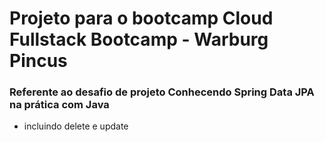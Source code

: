 # Projeto para o bootcamp Cloud Fullstack Bootcamp - Warburg Pincus

### Referente ao desafio de projeto Conhecendo Spring Data JPA na prática com Java
- incluindo delete e update
